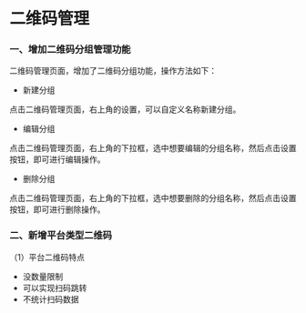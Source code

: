 # 二维码管理

### 一、增加二维码分组管理功能

二维码管理页面，增加了二维码分组功能，操作方法如下：

* 新建分组

点击二维码管理页面，右上角的设置，可以自定义名称新建分组。

* 编辑分组

点击二维码管理页面，右上角的下拉框，选中想要编辑的分组名称，然后点击设置按钮，即可进行编辑操作。

* 删除分组

点击二维码管理页面，右上角的下拉框，选中想要删除的分组名称，然后点击设置按钮，即可进行删除操作。



###  二、新增平台类型二维码

（1）平台二维码特点

* 没数量限制
* 可以实现扫码跳转
* 不统计扫码数据



